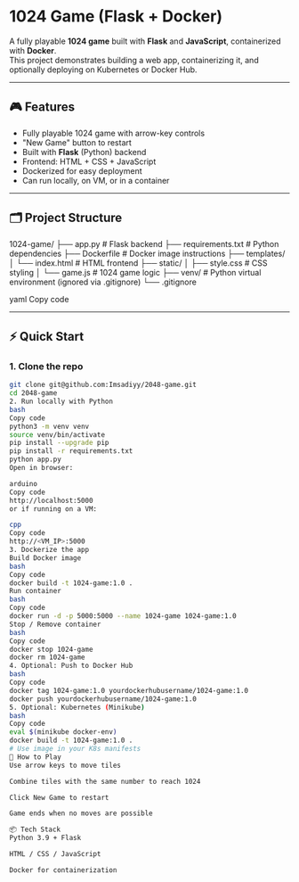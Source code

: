
# 1024 Game (Flask + Docker)

A fully playable **1024 game** built with **Flask** and **JavaScript**, containerized with **Docker**.  
This project demonstrates building a web app, containerizing it, and optionally deploying on Kubernetes or Docker Hub.

---

## 🎮 Features

- Fully playable 1024 game with arrow-key controls  
- "New Game" button to restart  
- Built with **Flask** (Python) backend  
- Frontend: HTML + CSS + JavaScript  
- Dockerized for easy deployment  
- Can run locally, on VM, or in a container

---

## 🗂 Project Structure

1024-game/
├── app.py # Flask backend
├── requirements.txt # Python dependencies
├── Dockerfile # Docker image instructions
├── templates/
│ └── index.html # HTML frontend
├── static/
│ ├── style.css # CSS styling
│ └── game.js # 1024 game logic
├── venv/ # Python virtual environment (ignored via .gitignore)
└── .gitignore

yaml
Copy code

---

## ⚡ Quick Start

### 1. Clone the repo
```bash
git clone git@github.com:Imsadiyy/2048-game.git
cd 2048-game
2. Run locally with Python
bash
Copy code
python3 -m venv venv
source venv/bin/activate
pip install --upgrade pip
pip install -r requirements.txt
python app.py
Open in browser:

arduino
Copy code
http://localhost:5000
or if running on a VM:

cpp
Copy code
http://<VM_IP>:5000
3. Dockerize the app
Build Docker image
bash
Copy code
docker build -t 1024-game:1.0 .
Run container
bash
Copy code
docker run -d -p 5000:5000 --name 1024-game 1024-game:1.0
Stop / Remove container
bash
Copy code
docker stop 1024-game
docker rm 1024-game
4. Optional: Push to Docker Hub
bash
Copy code
docker tag 1024-game:1.0 yourdockerhubusername/1024-game:1.0
docker push yourdockerhubusername/1024-game:1.0
5. Optional: Kubernetes (Minikube)
bash
Copy code
eval $(minikube docker-env)
docker build -t 1024-game:1.0 .
# Use image in your K8s manifests
🎯 How to Play
Use arrow keys to move tiles

Combine tiles with the same number to reach 1024

Click New Game to restart

Game ends when no moves are possible

📦 Tech Stack
Python 3.9 + Flask

HTML / CSS / JavaScript

Docker for containerization
